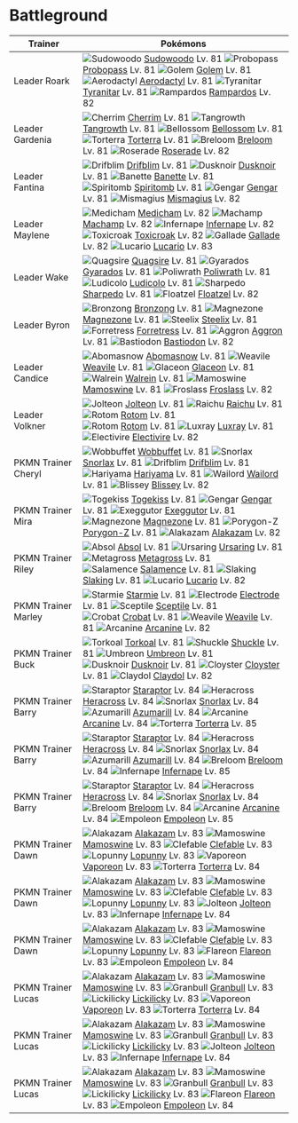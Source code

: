 # Battleground

Trainer             | Pokémons
---                 | ---
Leader Roark        | ![][185]  [Sudowoodo] Lv. 81  ![][476]  [Probopass] Lv. 81  ![][076]  [Golem] Lv. 81 <br> ![][142]  [Aerodactyl] Lv. 81  ![][248]  [Tyranitar] Lv. 81  ![][409]  [Rampardos] Lv. 82
Leader Gardenia     | ![][421]  [Cherrim] Lv. 81  ![][465]  [Tangrowth] Lv. 81  ![][182]  [Bellossom] Lv. 81 <br> ![][389]  [Torterra] Lv. 81  ![][286]  [Breloom] Lv. 81  ![][407]  [Roserade] Lv. 82
Leader Fantina      | ![][426]  [Drifblim] Lv. 81  ![][477]  [Dusknoir] Lv. 81  ![][354]  [Banette] Lv. 81 <br> ![][442]  [Spiritomb] Lv. 81  ![][094]  [Gengar] Lv. 81  ![][429]  [Mismagius] Lv. 82
Leader Maylene      | ![][308]  [Medicham] Lv. 82  ![][068]  [Machamp] Lv. 82  ![][392]  [Infernape] Lv. 82 <br> ![][454]  [Toxicroak] Lv. 82  ![][475]  [Gallade] Lv. 82  ![][448]  [Lucario] Lv. 83
Leader Wake         | ![][195]  [Quagsire] Lv. 81  ![][130]  [Gyarados] Lv. 81  ![][062]  [Poliwrath] Lv. 81 <br> ![][272]  [Ludicolo] Lv. 81  ![][319]  [Sharpedo] Lv. 81  ![][419]  [Floatzel] Lv. 82
Leader Byron        | ![][437]  [Bronzong] Lv. 81  ![][462]  [Magnezone] Lv. 81  ![][208]  [Steelix] Lv. 81 <br> ![][205]  [Forretress] Lv. 81  ![][306]  [Aggron] Lv. 81  ![][411]  [Bastiodon] Lv. 82
Leader Candice      | ![][460]  [Abomasnow] Lv. 81  ![][461]  [Weavile] Lv. 81  ![][471]  [Glaceon] Lv. 81 <br> ![][365]  [Walrein] Lv. 81  ![][473]  [Mamoswine] Lv. 81  ![][478]  [Froslass] Lv. 82
Leader Volkner      | ![][135]  [Jolteon] Lv. 81  ![][026]  [Raichu] Lv. 81  ![][479]  [Rotom] Lv. 81 <br> ![][479]  [Rotom] Lv. 81  ![][405]  [Luxray] Lv. 81  ![][466]  [Electivire] Lv. 82
PKMN Trainer Cheryl | ![][202]  [Wobbuffet] Lv. 81  ![][143]  [Snorlax] Lv. 81  ![][426]  [Drifblim] Lv. 81 <br> ![][297]  [Hariyama] Lv. 81  ![][321]  [Wailord] Lv. 81  ![][242]  [Blissey] Lv. 82
PKMN Trainer Mira   | ![][468]  [Togekiss] Lv. 81  ![][094]  [Gengar] Lv. 81  ![][103]  [Exeggutor] Lv. 81 <br> ![][462]  [Magnezone] Lv. 81  ![][474]  [Porygon-Z] Lv. 81  ![][065]  [Alakazam] Lv. 82
PKMN Trainer Riley  | ![][359]  [Absol] Lv. 81  ![][217]  [Ursaring] Lv. 81  ![][376]  [Metagross] Lv. 81 <br> ![][373]  [Salamence] Lv. 81  ![][289]  [Slaking] Lv. 81  ![][448]  [Lucario] Lv. 82
PKMN Trainer Marley | ![][121]  [Starmie] Lv. 81  ![][101]  [Electrode] Lv. 81  ![][254]  [Sceptile] Lv. 81 <br> ![][169]  [Crobat] Lv. 81  ![][461]  [Weavile] Lv. 81  ![][059]  [Arcanine] Lv. 82
PKMN Trainer Buck   | ![][324]  [Torkoal] Lv. 81  ![][213]  [Shuckle] Lv. 81  ![][197]  [Umbreon] Lv. 81 <br> ![][477]  [Dusknoir] Lv. 81  ![][091]  [Cloyster] Lv. 81  ![][344]  [Claydol] Lv. 82
PKMN Trainer Barry  | ![][398]  [Staraptor] Lv. 84  ![][214]  [Heracross] Lv. 84  ![][143]  [Snorlax] Lv. 84 <br> ![][184]  [Azumarill] Lv. 84  ![][059]  [Arcanine] Lv. 84  ![][389]  [Torterra] Lv. 85
PKMN Trainer Barry  | ![][398]  [Staraptor] Lv. 84  ![][214]  [Heracross] Lv. 84  ![][143]  [Snorlax] Lv. 84 <br> ![][184]  [Azumarill] Lv. 84  ![][286]  [Breloom] Lv. 84  ![][392]  [Infernape] Lv. 85
PKMN Trainer Barry  | ![][398]  [Staraptor] Lv. 84  ![][214]  [Heracross] Lv. 84  ![][143]  [Snorlax] Lv. 84 <br> ![][286]  [Breloom] Lv. 84  ![][059]  [Arcanine] Lv. 84  ![][395]  [Empoleon] Lv. 85
PKMN Trainer Dawn   | ![][065]  [Alakazam] Lv. 83  ![][473]  [Mamoswine] Lv. 83  ![][036]  [Clefable] Lv. 83 <br> ![][428]  [Lopunny] Lv. 83  ![][134]  [Vaporeon] Lv. 83  ![][389]  [Torterra] Lv. 84
PKMN Trainer Dawn   | ![][065]  [Alakazam] Lv. 83  ![][473]  [Mamoswine] Lv. 83  ![][036]  [Clefable] Lv. 83 <br> ![][428]  [Lopunny] Lv. 83  ![][135]  [Jolteon] Lv. 83  ![][392]  [Infernape] Lv. 84
PKMN Trainer Dawn   | ![][065]  [Alakazam] Lv. 83  ![][473]  [Mamoswine] Lv. 83  ![][036]  [Clefable] Lv. 83 <br> ![][428]  [Lopunny] Lv. 83  ![][136]  [Flareon] Lv. 83  ![][395]  [Empoleon] Lv. 84
PKMN Trainer Lucas  | ![][065]  [Alakazam] Lv. 83  ![][473]  [Mamoswine] Lv. 83  ![][210]  [Granbull] Lv. 83 <br> ![][463]  [Lickilicky] Lv. 83  ![][134]  [Vaporeon] Lv. 83  ![][389]  [Torterra] Lv. 84
PKMN Trainer Lucas  | ![][065]  [Alakazam] Lv. 83  ![][473]  [Mamoswine] Lv. 83  ![][210]  [Granbull] Lv. 83 <br> ![][463]  [Lickilicky] Lv. 83  ![][135]  [Jolteon] Lv. 83  ![][392]  [Infernape] Lv. 84
PKMN Trainer Lucas  | ![][065]  [Alakazam] Lv. 83  ![][473]  [Mamoswine] Lv. 83  ![][210]  [Granbull] Lv. 83 <br> ![][463]  [Lickilicky] Lv. 83  ![][136]  [Flareon] Lv. 83  ![][395]  [Empoleon] Lv. 84
[026]: https://raw.githubusercontent.com/PokeAPI/sprites/master/sprites/pokemon/26.png "Raichu"
[036]: https://raw.githubusercontent.com/PokeAPI/sprites/master/sprites/pokemon/36.png "Clefable"
[059]: https://raw.githubusercontent.com/PokeAPI/sprites/master/sprites/pokemon/59.png "Arcanine"
[062]: https://raw.githubusercontent.com/PokeAPI/sprites/master/sprites/pokemon/62.png "Poliwrath"
[065]: https://raw.githubusercontent.com/PokeAPI/sprites/master/sprites/pokemon/65.png "Alakazam"
[068]: https://raw.githubusercontent.com/PokeAPI/sprites/master/sprites/pokemon/68.png "Machamp"
[076]: https://raw.githubusercontent.com/PokeAPI/sprites/master/sprites/pokemon/76.png "Golem"
[091]: https://raw.githubusercontent.com/PokeAPI/sprites/master/sprites/pokemon/91.png "Cloyster"
[094]: https://raw.githubusercontent.com/PokeAPI/sprites/master/sprites/pokemon/94.png "Gengar"
[101]: https://raw.githubusercontent.com/PokeAPI/sprites/master/sprites/pokemon/101.png "Electrode"
[103]: https://raw.githubusercontent.com/PokeAPI/sprites/master/sprites/pokemon/103.png "Exeggutor"
[121]: https://raw.githubusercontent.com/PokeAPI/sprites/master/sprites/pokemon/121.png "Starmie"
[130]: https://raw.githubusercontent.com/PokeAPI/sprites/master/sprites/pokemon/130.png "Gyarados"
[134]: https://raw.githubusercontent.com/PokeAPI/sprites/master/sprites/pokemon/134.png "Vaporeon"
[135]: https://raw.githubusercontent.com/PokeAPI/sprites/master/sprites/pokemon/135.png "Jolteon"
[136]: https://raw.githubusercontent.com/PokeAPI/sprites/master/sprites/pokemon/136.png "Flareon"
[142]: https://raw.githubusercontent.com/PokeAPI/sprites/master/sprites/pokemon/142.png "Aerodactyl"
[143]: https://raw.githubusercontent.com/PokeAPI/sprites/master/sprites/pokemon/143.png "Snorlax"
[169]: https://raw.githubusercontent.com/PokeAPI/sprites/master/sprites/pokemon/169.png "Crobat"
[182]: https://raw.githubusercontent.com/PokeAPI/sprites/master/sprites/pokemon/182.png "Bellossom"
[184]: https://raw.githubusercontent.com/PokeAPI/sprites/master/sprites/pokemon/184.png "Azumarill"
[185]: https://raw.githubusercontent.com/PokeAPI/sprites/master/sprites/pokemon/185.png "Sudowoodo"
[195]: https://raw.githubusercontent.com/PokeAPI/sprites/master/sprites/pokemon/195.png "Quagsire"
[197]: https://raw.githubusercontent.com/PokeAPI/sprites/master/sprites/pokemon/197.png "Umbreon"
[202]: https://raw.githubusercontent.com/PokeAPI/sprites/master/sprites/pokemon/202.png "Wobbuffet"
[205]: https://raw.githubusercontent.com/PokeAPI/sprites/master/sprites/pokemon/205.png "Forretress"
[208]: https://raw.githubusercontent.com/PokeAPI/sprites/master/sprites/pokemon/208.png "Steelix"
[210]: https://raw.githubusercontent.com/PokeAPI/sprites/master/sprites/pokemon/210.png "Granbull"
[213]: https://raw.githubusercontent.com/PokeAPI/sprites/master/sprites/pokemon/213.png "Shuckle"
[214]: https://raw.githubusercontent.com/PokeAPI/sprites/master/sprites/pokemon/214.png "Heracross"
[217]: https://raw.githubusercontent.com/PokeAPI/sprites/master/sprites/pokemon/217.png "Ursaring"
[242]: https://raw.githubusercontent.com/PokeAPI/sprites/master/sprites/pokemon/242.png "Blissey"
[248]: https://raw.githubusercontent.com/PokeAPI/sprites/master/sprites/pokemon/248.png "Tyranitar"
[254]: https://raw.githubusercontent.com/PokeAPI/sprites/master/sprites/pokemon/254.png "Sceptile"
[272]: https://raw.githubusercontent.com/PokeAPI/sprites/master/sprites/pokemon/272.png "Ludicolo"
[286]: https://raw.githubusercontent.com/PokeAPI/sprites/master/sprites/pokemon/286.png "Breloom"
[289]: https://raw.githubusercontent.com/PokeAPI/sprites/master/sprites/pokemon/289.png "Slaking"
[297]: https://raw.githubusercontent.com/PokeAPI/sprites/master/sprites/pokemon/297.png "Hariyama"
[306]: https://raw.githubusercontent.com/PokeAPI/sprites/master/sprites/pokemon/306.png "Aggron"
[308]: https://raw.githubusercontent.com/PokeAPI/sprites/master/sprites/pokemon/308.png "Medicham"
[319]: https://raw.githubusercontent.com/PokeAPI/sprites/master/sprites/pokemon/319.png "Sharpedo"
[321]: https://raw.githubusercontent.com/PokeAPI/sprites/master/sprites/pokemon/321.png "Wailord"
[324]: https://raw.githubusercontent.com/PokeAPI/sprites/master/sprites/pokemon/324.png "Torkoal"
[344]: https://raw.githubusercontent.com/PokeAPI/sprites/master/sprites/pokemon/344.png "Claydol"
[354]: https://raw.githubusercontent.com/PokeAPI/sprites/master/sprites/pokemon/354.png "Banette"
[359]: https://raw.githubusercontent.com/PokeAPI/sprites/master/sprites/pokemon/359.png "Absol"
[365]: https://raw.githubusercontent.com/PokeAPI/sprites/master/sprites/pokemon/365.png "Walrein"
[373]: https://raw.githubusercontent.com/PokeAPI/sprites/master/sprites/pokemon/373.png "Salamence"
[376]: https://raw.githubusercontent.com/PokeAPI/sprites/master/sprites/pokemon/376.png "Metagross"
[389]: https://raw.githubusercontent.com/PokeAPI/sprites/master/sprites/pokemon/389.png "Torterra"
[392]: https://raw.githubusercontent.com/PokeAPI/sprites/master/sprites/pokemon/392.png "Infernape"
[395]: https://raw.githubusercontent.com/PokeAPI/sprites/master/sprites/pokemon/395.png "Empoleon"
[398]: https://raw.githubusercontent.com/PokeAPI/sprites/master/sprites/pokemon/398.png "Staraptor"
[405]: https://raw.githubusercontent.com/PokeAPI/sprites/master/sprites/pokemon/405.png "Luxray"
[407]: https://raw.githubusercontent.com/PokeAPI/sprites/master/sprites/pokemon/407.png "Roserade"
[409]: https://raw.githubusercontent.com/PokeAPI/sprites/master/sprites/pokemon/409.png "Rampardos"
[411]: https://raw.githubusercontent.com/PokeAPI/sprites/master/sprites/pokemon/411.png "Bastiodon"
[419]: https://raw.githubusercontent.com/PokeAPI/sprites/master/sprites/pokemon/419.png "Floatzel"
[421]: https://raw.githubusercontent.com/PokeAPI/sprites/master/sprites/pokemon/421.png "Cherrim"
[426]: https://raw.githubusercontent.com/PokeAPI/sprites/master/sprites/pokemon/426.png "Drifblim"
[428]: https://raw.githubusercontent.com/PokeAPI/sprites/master/sprites/pokemon/428.png "Lopunny"
[429]: https://raw.githubusercontent.com/PokeAPI/sprites/master/sprites/pokemon/429.png "Mismagius"
[437]: https://raw.githubusercontent.com/PokeAPI/sprites/master/sprites/pokemon/437.png "Bronzong"
[442]: https://raw.githubusercontent.com/PokeAPI/sprites/master/sprites/pokemon/442.png "Spiritomb"
[448]: https://raw.githubusercontent.com/PokeAPI/sprites/master/sprites/pokemon/448.png "Lucario"
[454]: https://raw.githubusercontent.com/PokeAPI/sprites/master/sprites/pokemon/454.png "Toxicroak"
[460]: https://raw.githubusercontent.com/PokeAPI/sprites/master/sprites/pokemon/460.png "Abomasnow"
[461]: https://raw.githubusercontent.com/PokeAPI/sprites/master/sprites/pokemon/461.png "Weavile"
[462]: https://raw.githubusercontent.com/PokeAPI/sprites/master/sprites/pokemon/462.png "Magnezone"
[463]: https://raw.githubusercontent.com/PokeAPI/sprites/master/sprites/pokemon/463.png "Lickilicky"
[465]: https://raw.githubusercontent.com/PokeAPI/sprites/master/sprites/pokemon/465.png "Tangrowth"
[466]: https://raw.githubusercontent.com/PokeAPI/sprites/master/sprites/pokemon/466.png "Electivire"
[468]: https://raw.githubusercontent.com/PokeAPI/sprites/master/sprites/pokemon/468.png "Togekiss"
[471]: https://raw.githubusercontent.com/PokeAPI/sprites/master/sprites/pokemon/471.png "Glaceon"
[473]: https://raw.githubusercontent.com/PokeAPI/sprites/master/sprites/pokemon/473.png "Mamoswine"
[474]: https://raw.githubusercontent.com/PokeAPI/sprites/master/sprites/pokemon/474.png "Porygon-Z"
[475]: https://raw.githubusercontent.com/PokeAPI/sprites/master/sprites/pokemon/475.png "Gallade"
[476]: https://raw.githubusercontent.com/PokeAPI/sprites/master/sprites/pokemon/476.png "Probopass"
[477]: https://raw.githubusercontent.com/PokeAPI/sprites/master/sprites/pokemon/477.png "Dusknoir"
[478]: https://raw.githubusercontent.com/PokeAPI/sprites/master/sprites/pokemon/478.png "Froslass"
[479]: https://raw.githubusercontent.com/PokeAPI/sprites/master/sprites/pokemon/479.png "Rotom"
[Raichu]: /pokemon_changes/026.md
[Clefable]: /pokemon_changes/036.md
[Arcanine]: /pokemon_changes/059.md
[Poliwrath]: /pokemon_changes/062.md
[Alakazam]: /pokemon_changes/065.md
[Machamp]: /pokemon_changes/068.md
[Golem]: /pokemon_changes/076.md
[Cloyster]: /pokemon_changes/091.md
[Gengar]: /pokemon_changes/094.md
[Electrode]: /pokemon_changes/101.md
[Exeggutor]: /pokemon_changes/103.md
[Starmie]: /pokemon_changes/121.md
[Gyarados]: /pokemon_changes/130.md
[Vaporeon]: /pokemon_changes/134.md
[Jolteon]: /pokemon_changes/135.md
[Flareon]: /pokemon_changes/136.md
[Aerodactyl]: /pokemon_changes/142.md
[Snorlax]: /pokemon_changes/143.md
[Crobat]: /pokemon_changes/169.md
[Bellossom]: /pokemon_changes/182.md
[Azumarill]: /pokemon_changes/184.md
[Sudowoodo]: /pokemon_changes/185.md
[Quagsire]: /pokemon_changes/195.md
[Umbreon]: /pokemon_changes/197.md
[Wobbuffet]: /pokemon_changes/202.md
[Forretress]: /pokemon_changes/205.md
[Steelix]: /pokemon_changes/208.md
[Granbull]: /pokemon_changes/210.md
[Shuckle]: /pokemon_changes/213.md
[Heracross]: /pokemon_changes/214.md
[Ursaring]: /pokemon_changes/217.md
[Blissey]: /pokemon_changes/242.md
[Tyranitar]: /pokemon_changes/248.md
[Sceptile]: /pokemon_changes/254.md
[Ludicolo]: /pokemon_changes/272.md
[Breloom]: /pokemon_changes/286.md
[Slaking]: /pokemon_changes/289.md
[Hariyama]: /pokemon_changes/297.md
[Aggron]: /pokemon_changes/306.md
[Medicham]: /pokemon_changes/308.md
[Sharpedo]: /pokemon_changes/319.md
[Wailord]: /pokemon_changes/321.md
[Torkoal]: /pokemon_changes/324.md
[Claydol]: /pokemon_changes/344.md
[Banette]: /pokemon_changes/354.md
[Absol]: /pokemon_changes/359.md
[Walrein]: /pokemon_changes/365.md
[Salamence]: /pokemon_changes/373.md
[Metagross]: /pokemon_changes/376.md
[Torterra]: /pokemon_changes/389.md
[Infernape]: /pokemon_changes/392.md
[Empoleon]: /pokemon_changes/395.md
[Staraptor]: /pokemon_changes/398.md
[Luxray]: /pokemon_changes/405.md
[Roserade]: /pokemon_changes/407.md
[Rampardos]: /pokemon_changes/409.md
[Bastiodon]: /pokemon_changes/411.md
[Floatzel]: /pokemon_changes/419.md
[Cherrim]: /pokemon_changes/421.md
[Drifblim]: /pokemon_changes/426.md
[Lopunny]: /pokemon_changes/428.md
[Mismagius]: /pokemon_changes/429.md
[Bronzong]: /pokemon_changes/437.md
[Spiritomb]: /pokemon_changes/442.md
[Lucario]: /pokemon_changes/448.md
[Toxicroak]: /pokemon_changes/454.md
[Abomasnow]: /pokemon_changes/460.md
[Weavile]: /pokemon_changes/461.md
[Magnezone]: /pokemon_changes/462.md
[Lickilicky]: /pokemon_changes/463.md
[Tangrowth]: /pokemon_changes/465.md
[Electivire]: /pokemon_changes/466.md
[Togekiss]: /pokemon_changes/468.md
[Glaceon]: /pokemon_changes/471.md
[Mamoswine]: /pokemon_changes/473.md
[Porygon-Z]: /pokemon_changes/474.md
[Gallade]: /pokemon_changes/475.md
[Probopass]: /pokemon_changes/476.md
[Dusknoir]: /pokemon_changes/477.md
[Froslass]: /pokemon_changes/478.md
[Rotom]: /pokemon_changes/479.md
